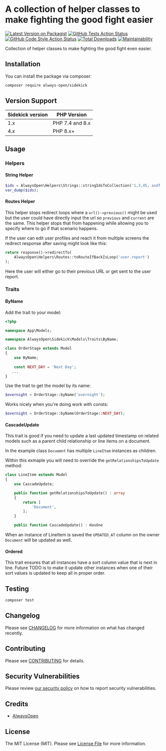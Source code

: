# A collection of helper classes to make fighting the good fight easier

[![Latest Version on Packagist](https://img.shields.io/packagist/v/always-open/sidekick.svg?style=flat-square)](https://packagist.org/packages/always-open/sidekick)
[![GitHub Tests Action Status](https://img.shields.io/github/workflow/status/always-open/sidekick/run-tests?label=tests)](https://github.com/always-open/sidekick/actions?query=workflow%3Arun-tests+branch%3Amain)
[![GitHub Code Style Action Status](https://img.shields.io/github/workflow/status/always-open/sidekick/Check%20&%20fix%20styling?label=code%20style)](https://github.com/always-open/sidekick/actions?query=workflow%3A"Check+%26+fix+styling"+branch%3Amain)
[![Total Downloads](https://img.shields.io/packagist/dt/always-open/sidekick.svg?style=flat-square)](https://packagist.org/packages/always-open/sidekick)
[![Maintainability](https://api.codeclimate.com/v1/badges/49ee42b487aad513866f/maintainability)](https://codeclimate.com/github/always-open/sidekick/maintainability)

Collection of helper classes to make fighting the good fight even easier.

## Installation

You can install the package via composer:

```bash
composer require always-open/sidekick
```

## Version Support
| Sidekick version | PHP Version     |
|------------------|-----------------|
| 1.x              | PHP 7.4 and 8.x |
| 4.x              | PHP 8.x+        |

## Usage

### Helpers

#### String Helper
```php
$ids = AlwaysOpen\Helpers\Strings::stringIdsToCollection('1,3,45, asdf,66,1,45,3');
var_dump($ids);
```
#### Routes Helper
This helper stops redirect loops where a `url()->previous()` might be used but the user could have directly input the 
url so `previous` and `current` are the same. This helper stops that from happening while allowing you to specify where 
to go if that scenario happens.

If the user can edit user profiles and reach it from multiple screens the redirect response after saving might look like 
this:
```php
return response()->redirectTo(
    AlwaysOpen\Helpers\Routes::toRouteIfBackIsLoop('user.report')
);
```

Here the user will either go to their previous URL or get sent to the user report.


### Traits

#### ByName
Add the trait to your model:
```php
<?php

namespace App\Models;

namespace AlwaysOpen\Sidekick\Models\Traits\ByName;

class OrderStage extends Model
{
    use ByName;
    
    const NEXT_DAY = 'Next Day';
   ...
}
```
Use the trait to get the model by its name:
```php
$overnight = OrderStage::byName('overnight');
```

Works nicely when you're doing work with consts:
```php
$overnight = OrderStage::byName(OrderStage::NEXT_DAY);
```

#### CascadeUpdate
This trait is good if you need to update a last updated timestamp on related models such as a parent child relationship 
or line items on a document.

In the example class `Docuemnt` has multiple `LineItem` instances as children.

Within this exmaple you will need to override the `getRelationshipsToUpdate` method:
```php
class LineItem extends Model
{
    use CascadeUpdate;

    public function getRelationshipsToUpdate() : array
    {
        return [
            'Document',
        ];
    }

    public function CascadeUpdate() : HasOne
```

When an instance of LineItem is saved the `UPDATED_AT` column on the owner `Document` will be updated as well.

#### Ordered
This trait ensures that all instances have a sort column value that is next in line. Future TODO is to make it update 
other instances when one of their sort values is updated to keep all in proper order.


## Testing

```bash
composer test
```

## Changelog

Please see [CHANGELOG](CHANGELOG.md) for more information on what has changed recently.

## Contributing

Please see [CONTRIBUTING](.github/CONTRIBUTING.md) for details.

## Security Vulnerabilities

Please review [our security policy](../../security/policy) on how to report security vulnerabilities.

## Credits

- [AlwaysOpen](https://github.com/always-open)

## License

The MIT License (MIT). Please see [License File](LICENSE.md) for more information.
